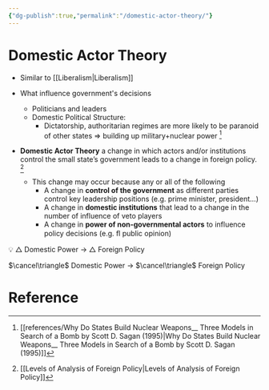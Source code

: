 ```yaml
---
{"dg-publish":true,"permalink":"/domestic-actor-theory/"}
---
```


# Domestic Actor Theory

- Similar to [[Liberalism\|Liberalism]]

- What influence government's decisions
	- Politicians and leaders
	- Domestic Political Structure: 
		- Dictatorship, authoritarian regimes are more likely to be paranoid of other states => building up military+nuclear power [^2]

- **Domestic Actor Theory** a change in which actors and/or institutions control the small state’s government leads to a change in foreign policy. [^1]
    - This change may occur because any or all of the following
        - A change in **control of the government** as different parties control key leadership positions (e.g. prime minister, president...)
        - A change in **domestic institutions** that lead to a change in the number of influence of veto players
        - A change in **power of non-governmental actors** to influence policy decisions (e.g. ﬂ public opinion)


💡  $\triangle$ Domestic Power $\longrightarrow$ $\triangle$ Foreign Policy

 $\cancel\triangle$ Domestic Power $\longrightarrow$ $\cancel\triangle$ Foreign Policy



# Reference

[^1]: [[Levels of Analysis of Foreign Policy\|Levels of Analysis of Foreign Policy]]
[^2]: [[references/Why Do States Build Nuclear Weapons__ Three Models in Search of a Bomb by Scott D. Sagan (1995)\|Why Do States Build Nuclear Weapons__ Three Models in Search of a Bomb by Scott D. Sagan (1995)]]